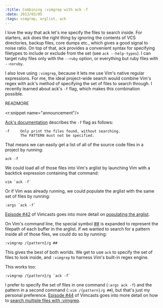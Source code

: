 ```yaml
--- 
:title: Combining :vimgrep with ack -f
:date: 2013/03/05
:tags: vimgrep, arglist, ack
---
```


I love the way that ack let's me specify the files to search inside. For starters, ack does the right thing by ignoring the contents of VCS directories, backup files, core dumps etc., which gives a good signal to noise ratio. On top of that, ack provides a convenient syntax for specifying filetypes to include or exclude from the set (see `ack --help-types`). I can target ruby files only with the `--ruby` option, or everything but ruby files with `--noruby`.

I also love using `:vimgrep`, because it lets me use Vim's native regular expressions. For me, the ideal project-wide search would combine Vim's regex with ack's method of specifying the set of files to search through. I recently learned about ack's `-f` flag, which makes this combination possible.


READMORE

<r:snippet name="announcement"/>

[Ack's documentation][doc] describes the `-f` flag as follows:

    -f     Only print the files found, without searching.
           The PATTERN must not be specified.

That means we can easily get a list of all of the source code files in a project by running:

    ack -f

We could load all of those files into Vim's arglist by launching Vim with a backtick expression containing that command:

    vim `ack -f`

Or if Vim was already running, we could populate the arglist with the same set of files by running:

    :args `ack -f`

[Episode #42][42] of Vimcasts goes into more detail on [populating the arglist][42].

On Vim's command line, the special symbol [##][] is expanded to represent the filepath of each buffer in the arglist. If we wanted to search for a pattern inside all of those files, we could do so by running:

    :vimgrep /{pattern}/g ##

This gives the best of both worlds. We get to use `ack` to specify the set of files to look inside, and `:vimgrep` to harness Vim's built-in regex engine. 

This works too:

    :vimgrep /{pattern}/g `ack -f`

I prefer to specify the set of files in one command (`:args ack -f`) and the pattern in a second command (`:vim /{pattern}/g ##`), but that's just my personal preference. [Episode #44][44] of Vimcasts goes into more detail on how to [search multiple files with :vimgrep][44].

[doc]: http://betterthangrep.com/documentation/
[##]: http://vimdoc.sourceforge.net/htmldoc/cmdline.html#:_##
[42]: /e/42
[44]: /e/44
